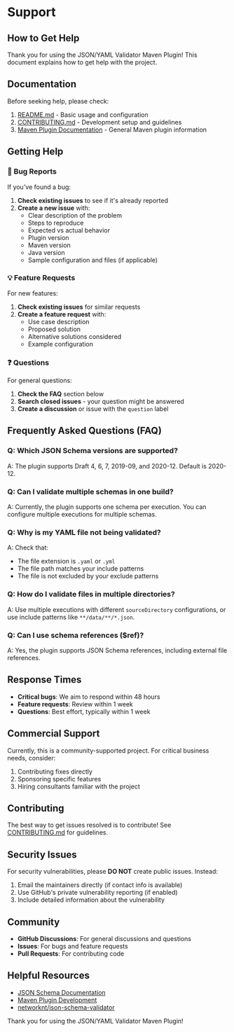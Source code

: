 # Support

## How to Get Help

Thank you for using the JSON/YAML Validator Maven Plugin! This document explains how to get help with the project.

## Documentation

Before seeking help, please check:

1. [README.md](README.md) - Basic usage and configuration
2. [CONTRIBUTING.md](CONTRIBUTING.md) - Development setup and guidelines
3. [Maven Plugin Documentation](https://maven.apache.org/plugin-developers/) - General Maven plugin information

## Getting Help

### 🐛 Bug Reports

If you've found a bug:

1. **Check existing issues** to see if it's already reported
2. **Create a new issue** with:
   - Clear description of the problem
   - Steps to reproduce
   - Expected vs actual behavior
   - Plugin version
   - Maven version
   - Java version
   - Sample configuration and files (if applicable)

### 💡 Feature Requests

For new features:

1. **Check existing issues** for similar requests
2. **Create a feature request** with:
   - Use case description
   - Proposed solution
   - Alternative solutions considered
   - Example configuration

### ❓ Questions

For general questions:

1. **Check the FAQ** section below
2. **Search closed issues** - your question might be answered
3. **Create a discussion** or issue with the `question` label

## Frequently Asked Questions (FAQ)

### Q: Which JSON Schema versions are supported?
A: The plugin supports Draft 4, 6, 7, 2019-09, and 2020-12. Default is 2020-12.

### Q: Can I validate multiple schemas in one build?
A: Currently, the plugin supports one schema per execution. You can configure multiple executions for multiple schemas.

### Q: Why is my YAML file not being validated?
A: Check that:
- The file extension is `.yaml` or `.yml`
- The file path matches your include patterns
- The file is not excluded by your exclude patterns

### Q: How do I validate files in multiple directories?
A: Use multiple executions with different `sourceDirectory` configurations, or use include patterns like `**/data/**/*.json`.

### Q: Can I use schema references ($ref)?
A: Yes, the plugin supports JSON Schema references, including external file references.

## Response Times

- **Critical bugs**: We aim to respond within 48 hours
- **Feature requests**: Review within 1 week
- **Questions**: Best effort, typically within 1 week

## Commercial Support

Currently, this is a community-supported project. For critical business needs, consider:

1. Contributing fixes directly
2. Sponsoring specific features
3. Hiring consultants familiar with the project

## Contributing

The best way to get issues resolved is to contribute! See [CONTRIBUTING.md](CONTRIBUTING.md) for guidelines.

## Security Issues

For security vulnerabilities, please **DO NOT** create public issues. Instead:

1. Email the maintainers directly (if contact info is available)
2. Use GitHub's private vulnerability reporting (if enabled)
3. Include detailed information about the vulnerability

## Community

- **GitHub Discussions**: For general discussions and questions
- **Issues**: For bugs and feature requests
- **Pull Requests**: For contributing code

## Helpful Resources

- [JSON Schema Documentation](https://json-schema.org/)
- [Maven Plugin Development](https://maven.apache.org/plugin-developers/)
- [networknt/json-schema-validator](https://github.com/networknt/json-schema-validator)

Thank you for using the JSON/YAML Validator Maven Plugin!